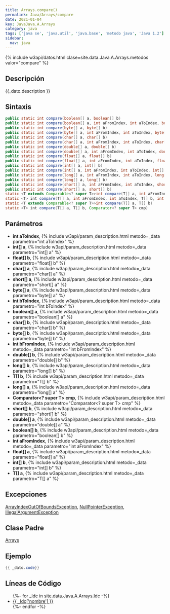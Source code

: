 ```yaml
---
title: Arrays.compare()
permalink: Java/Arrays/compare
date: 2021-01-04
key: JavaJava.A.Arrays
category: java
tags: ['java se', 'java.util', 'java.base', 'metodo java', 'Java 1.2']
sidebar: 
  nav: java
---
```


{% include w3api/datos.html clase=site.data.Java.A.Arrays.metodos valor="compare" %}

## Descripción
{{_dato.description }}

## Sintaxis
~~~java
public static int compare(boolean[] a, boolean[] b)
public static int compare(boolean[] a, int aFromIndex, int aToIndex, boolean[] b, int bFromIndex, int bToIndex)
public static int compare(byte[] a, byte[] b)
public static int compare(byte[] a, int aFromIndex, int aToIndex, byte[] b, int bFromIndex, int bToIndex)
public static int compare(char[] a, char[] b)
public static int compare(char[] a, int aFromIndex, int aToIndex, char[] b, int bFromIndex, int bToIndex)
public static int compare(double[] a, double[] b)
public static int compare(double[] a, int aFromIndex, int aToIndex, double[] b, int bFromIndex, int bToIndex)
public static int compare(float[] a, float[] b)
public static int compare(float[] a, int aFromIndex, int aToIndex, float[] b, int bFromIndex, int bToIndex)
public static int compare(int[] a, int[] b)
public static int compare(int[] a, int aFromIndex, int aToIndex, int[] b, int bFromIndex, int bToIndex)
public static int compare(long[] a, int aFromIndex, int aToIndex, long[] b, int bFromIndex, int bToIndex)
public static int compare(long[] a, long[] b)
public static int compare(short[] a, int aFromIndex, int aToIndex, short[] b, int bFromIndex, int bToIndex)
public static int compare(short[] a, short[] b)
static <T extends Comparable<? super T>>int compare(T[] a, int aFromIndex, int aToIndex, T[] b, int bFromIndex, int bToIndex)
static <T> int compare(T[] a, int aFromIndex, int aToIndex, T[] b, int bFromIndex, int bToIndex, Comparator<? super T> cmp)
static <T extends Comparable<? super T>>int compare(T[] a, T[] b)
static <T> int compare(T[] a, T[] b, Comparator<? super T> cmp)
~~~

## Parámetros
* **int aToIndex**,  {% include w3api/param_description.html metodo=_data parametro="int aToIndex" %}
* **int[] a**,  {% include w3api/param_description.html metodo=_data parametro="int[] a" %}
* **float[] b**,  {% include w3api/param_description.html metodo=_data parametro="float[] b" %}
* **char[] a**,  {% include w3api/param_description.html metodo=_data parametro="char[] a" %}
* **short[] a**,  {% include w3api/param_description.html metodo=_data parametro="short[] a" %}
* **byte[] a**,  {% include w3api/param_description.html metodo=_data parametro="byte[] a" %}
* **int bToIndex**,  {% include w3api/param_description.html metodo=_data parametro="int bToIndex" %}
* **boolean[] a**,  {% include w3api/param_description.html metodo=_data parametro="boolean[] a" %}
* **char[] b**,  {% include w3api/param_description.html metodo=_data parametro="char[] b" %}
* **byte[] b**,  {% include w3api/param_description.html metodo=_data parametro="byte[] b" %}
* **int bFromIndex**,  {% include w3api/param_description.html metodo=_data parametro="int bFromIndex" %}
* **double[] b**,  {% include w3api/param_description.html metodo=_data parametro="double[] b" %}
* **long[] b**,  {% include w3api/param_description.html metodo=_data parametro="long[] b" %}
* **T[] b**,  {% include w3api/param_description.html metodo=_data parametro="T[] b" %}
* **long[] a**,  {% include w3api/param_description.html metodo=_data parametro="long[] a" %}
* **Comparator&lt;? super T&gt; cmp**,  {% include w3api/param_description.html metodo=_data parametro="Comparator<? super T> cmp" %}
* **short[] b**,  {% include w3api/param_description.html metodo=_data parametro="short[] b" %}
* **double[] a**,  {% include w3api/param_description.html metodo=_data parametro="double[] a" %}
* **boolean[] b**,  {% include w3api/param_description.html metodo=_data parametro="boolean[] b" %}
* **int aFromIndex**,  {% include w3api/param_description.html metodo=_data parametro="int aFromIndex" %}
* **float[] a**,  {% include w3api/param_description.html metodo=_data parametro="float[] a" %}
* **int[] b**,  {% include w3api/param_description.html metodo=_data parametro="int[] b" %}
* **T[] a**,  {% include w3api/param_description.html metodo=_data parametro="T[] a" %}

## Excepciones
[ArrayIndexOutOfBoundsException](/Java/ArrayIndexOutOfBoundsException/), [NullPointerException](/Java/NullPointerException/), [IllegalArgumentException](/Java/IllegalArgumentException/)

## Clase Padre
[Arrays](/Java/Arrays/)

## Ejemplo
~~~java
{{ _dato.code}}
~~~

## Líneas de Código
<ul>
{%- for _ldc in site.data.Java.A.Arrays.ldc -%}
   <li>
       <a href="{{_ldc['url'] }}">{{ _ldc['nombre'] }}</a>
   </li>
{%- endfor -%}
</ul>
